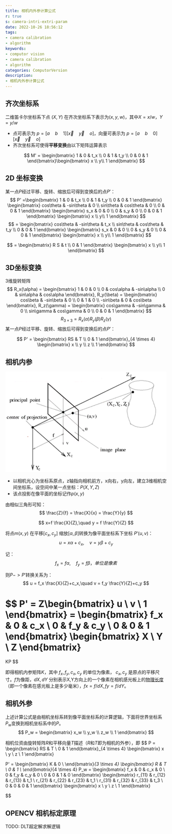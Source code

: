 ```yaml
---
title: 相机内外参计算公式
r: true
s: camera-intri-extri-param
date: 2022-10-26 18:56:12
tags:
- camera calibration
- algorithm
keywords: 
- computor vision
- camera calibration
- algorithm
categories: ComputorVersion
description:
- 相机内外参计算公式
---
```


## 齐次坐标系
 二维笛卡尔坐标系下点 $(X,Y)$ 在齐次坐标系下表示为$(x,y,w)$，其中$X=x/w$，$Y=y/w$
- 点可表示为 $p= [a \quad b \quad 1][\vec{x} \quad \vec{y}\quad o]$，向量可表示为 $p= [a \quad b \quad 0][\vec{x} \quad \vec{y}\quad o]$
- 齐次坐标系可使得**平移变换**由以下矩阵运算表示

$$
M' = \begin{bmatrix} 
1 & 0 & t_x \\ 
0 & 1 & t_y \\ 
0 & 0 & 1 
\end{bmatrix}\begin{bmatrix} 
x \\ 
y\\ 
1 
\end{bmatrix}
$$

## 2D 坐标变换

某一点$P$经过平移、旋转、缩放后可得到变换后的点$P'$：
$$ 
P' =\begin{bmatrix} 
1 & 0 & t_x \\ 
0 & 1 & t_y \\ 
0 & 0 & 1 
\end{bmatrix} \begin{bmatrix} 
cos\theta & -sin\theta & 0 \\ 
sin\theta & cos\theta & 0 \\ 
0 & 0 & 1 
\end{bmatrix} \begin{bmatrix} 
s_x & 0 & 0 \\ 
0 & s_y & 0 \\ 
0 & 0 & 1 
\end{bmatrix} \begin{bmatrix} 
x \\ 
y\\ 
1 
\end{bmatrix}
$$
$$
= \begin{bmatrix} 
cos\theta & -sin\theta & t_x \\ 
sin\theta & cos\theta & t_y \\ 
0 & 0 & 1 
\end{bmatrix} \begin{bmatrix} 
s_x & 0 & 0 \\ 
0 & s_y & 0 \\ 
0 & 0 & 1 
\end{bmatrix} \begin{bmatrix} 
x \\ 
y\\ 
1 
\end{bmatrix}
$$

$$
= \begin{bmatrix} 
R S & t \\ 
0 & 1 
\end{bmatrix} \begin{bmatrix} 
x \\ 
y\\ 
1 
\end{bmatrix}
$$

## 3D坐标变换

3维旋转矩阵
$$
R_x(\alpha) = 
\begin{bmatrix} 
1 & 0 & 0 \\
0 & cos\alpha & -sin\alpha \\
0 & sin\alpha & cos\alpha
\end{bmatrix}, R_y(\beta) = 
\begin{bmatrix} 
cos\beta &  -sin\beta & 0 \\
0 & 1 & 0 \\
-sin\beta & 0 & cos\beta
\end{bmatrix}, R_z(\gamma) = 
\begin{bmatrix} 
cos\gamma & -sin\gamma & 0 \\
sin\gamma & cos\gamma & 0 \\
0 & 0 & 1
\end{bmatrix}
$$
$$
R_{3 \times 3} = R_x(\alpha) R_y(\beta) R_z(\gamma)
$$
某一点$P$经过平移、旋转、缩放后可得到变换后的点$P'$：

$$
P' = \begin{bmatrix}
RS & T \\
0 & 1
\end{bmatrix}_{4 \times 4} \begin{bmatrix}
x \\
y \\
z \\
1
\end{bmatrix}
$$

## 相机内参

![](./../images/cv/1.png)

- 以相机光心为坐标系原点，z轴指向相机前方，x向右，y向左，建立3维相机空间坐标系，设空间中某一点坐标：$P(X,Y,Z)$
- 该点投影在像平面的坐标记作$p(x,y)$

由相似三角形可知：
$$ 
\frac{Z}{f} = \frac{X}{x} = \frac{Y}{y}
$$

$$
x=f \frac{X}{Z},\quad y = f \frac{Y}{Z}
$$

将点$m(x,y)$ 在平移$[c_x,c_y]$ 缩放$[\alpha, \beta]$转换为像平面坐标系下坐标 $P'(u,v)$：
$$
u = x\alpha + c_x, \quad v = y\beta + c_y
$$

记：
$$
f_x = f\alpha, \quad f_y = f\beta，单位是像素
$$

则$P->P'$转换关系为：
$$
u = f_x \frac{X}{Z}+c_x,\quad v = f_y \frac{Y}{Z}+c_y
$$

$$
P' = Z\begin{bmatrix} 
u \\ 
v \\ 
1 
\end{bmatrix} = \begin{bmatrix} 
f_x & 0 & c_x \\ 
0 & f_y & c_y \\
0 & 0 & 1
\end{bmatrix} \begin{bmatrix} 
X \\ 
Y \\ 
Z 
\end{bmatrix}
=
KP
$$

即得相机内参矩阵$K$，其中 $f_x,f_y,c_x,c_y$ 的单位为像素， $c_x,c_y$ 是原点的平移尺寸。$f$为像距，$dX,dY$ 分别表示X,Y方向上的一个像素在相机感光板上的[物理长度](https://www.zhihu.com/search?q=%E7%89%A9%E7%90%86%E9%95%BF%E5%BA%A6&search_source=Entity&hybrid_search_source=Entity&hybrid_search_extra=%7B%22sourceType%22%3A%22article%22%2C%22sourceId%22%3A94244568%7D)（即一个像素在感光板上是多少毫米），$fx=f/dX, fy=f/dY$。


## 相机外参

上述计算公式是由相机坐标系转到像平面坐标系的计算逻辑，下面将世界坐标系$P_w$变换到相机坐标系中的$P$。
$$
P_w = 
\begin{bmatrix} 
x_w \\ 
y_w \\
z_w \\
1
\end{bmatrix}
$$

相机位资由旋转矩阵$R$和平移向量$T$描述（$R$和$T$即为相机的外参），即
$$
P = \begin{bmatrix}
RS & T \\
0 & 1
\end{bmatrix}_{4 \times 4} \begin{bmatrix}
x \\
y \\
z \\
1
\end{bmatrix}

$$
$$
P' = \begin{bmatrix} 
K & 0 \\ 
\end{bmatrix}_{3 \times 4} \begin{bmatrix} 
R & T \\ 
0 & 1 \\
\end{bmatrix}_{4 \times 4} P_w 
= \begin{bmatrix} 
f_x & 0 & c_x & 0 \\ 
0 & f_y & c_y & 0 \\
0 & 0 & 1 & 0
\end{bmatrix} \begin{bmatrix}
r_{11} & r_{12} & r_{13} & t_1 \\
r_{21} & r_{22} & r_{23} & t_1 \\
r_{31} & r_{32} & r_{33} & t_3 \\
0 & 0 & 0 & 1 
\end{bmatrix} \begin{bmatrix}
x \\
y \\
z \\
1
\end{bmatrix}

$$


## OPENCV 相机标定原理

TODO: DLT超定解求解逻辑